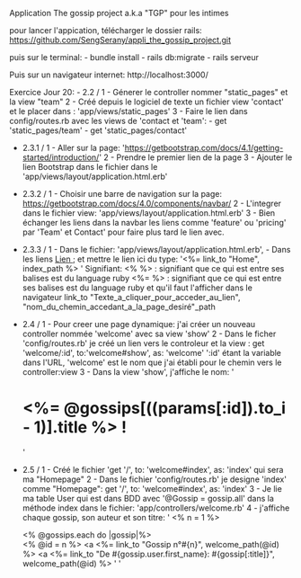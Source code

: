 Application The gossip project a.k.a "TGP" pour les intimes

pour lancer l'appication,
  télécharger le dossier rails:
  https://github.com/SengSerany/appli_the_gossip_project.git
  
  puis sur le terminal:
    - bundle install
    - rails db:migrate
    - rails serveur
    
  Puis sur un navigateur internet:
     http://localhost:3000/
     
   Exercice Jour 20:
    - 2.2 / 
              1 - Génerer le controller nommer "static_pages" et la view "team"
              2 - Créé depuis le logiciel de texte un fichier view 'contact' et le placer dans : 'app/views/static_pages'
              3 - Faire le lien dans config/routes.rb avec les views de 'contact et 'team': 
                     - get 'static_pages/team'
                     - get 'static_pages/contact'
                     
   - 2.3.1 / 
              1 - Aller sur la page: 'https://getbootstrap.com/docs/4.1/getting-started/introduction/'
              2 - Prendre le premier lien de la page
              3 - Ajouter le lien Bootstrap dans le fichier dans le <head> </head> 'app/views/layout/application.html.erb'
          
   - 2.3.2 /
              1 - Choisir une barre de navigation sur la page: https://getbootstrap.com/docs/4.0/components/navbar/
              2 - L'integrer dans le fichier view: 'app/views/layout/application.html.erb'
              3 - Bien échanger les liens dans la navbar les liens comme 'feature' ou 'pricing' par 'Team' et Contact'
                pour faire plus tard le lien avec.
   - 2.3.3 /
              1 - Dans le fichier: 'app/views/layout/application.html.erb',
                    - Dans les liens <a href=#> Lien </a>; et mettre le lien ici du type:
                    '<%= link_to "Home", index_path %> '
                  Signifiant:
                    <% %> : signifiant que ce qui est entre ses balises est du language ruby
                    <%= %> : signifiant que ce qui est entre ses balises est du language ruby 
                             et qu'il faut l'afficher dans le navigateur
                    link_to "Texte_a_cliquer_pour_acceder_au_lien", "nom_du_chemin_accedant_a_la_page_desiré"_path
                  
   - 2.4 /
              1 - Pour creer une page dynamique: j'ai créer un nouveau controller nommée 'welcome' avec sa view 'show'
              2 - Dans le ficher 'config/routes.rb' je créé un lien vers le controleur et la view :
                get 'welcome/:id', to:'welcome#show', as: 'welcome'
              ':id' étant la variable dans l'URL, 'welcome' est le nom que j'ai établi pour le chemin vers le controller:view
              3 - Dans la view 'show', j'affiche le nom: '<h1><%= @gossips[((params[:id]).to_i - 1)].title %> !</h1>'
  
   - 2.5 /
              1 - Créé le fichier 'get '/', to: 'welcome#index', as: 'index' qui sera ma "Homepage"
              2 - Dans le fichier 'config/routes.rb' je designe 'index' comme "Homepage":
                get '/', to: 'welcome#index', as: 'index'
              3 - Je lie ma table User qui est dans BDD avec '@Gossip = gossip.all' dans la méthode index dans le fichier:
                'app/controllers/welcome.rb'
              4 - j'affiche chaque gossip, son auteur et son titre:
                  ' <% n = 1 %>
                    <p><% @gossips.each do |gossip|%>	
                    <% @id = n %>
                    <a <%= link_to "Gossip n°#{n}", welcome_path(@id) %> </a>
                    <a <%= link_to "De #{gossip.user.first_name}: #{gossip[:title]}", welcome_path(@id) %> </a> '
'
                    
                    
                    
